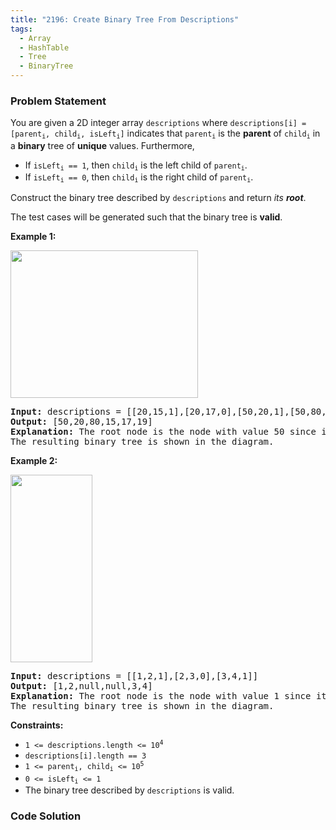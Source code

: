 ```yaml
---
title: "2196: Create Binary Tree From Descriptions"
tags:
  - Array
  - HashTable
  - Tree
  - BinaryTree
---
```

### Problem Statement

<p>You are given a 2D integer array <code>descriptions</code> where <code>descriptions[i] = [parent<sub>i</sub>, child<sub>i</sub>, isLeft<sub>i</sub>]</code> indicates that <code>parent<sub>i</sub></code> is the <strong>parent</strong> of <code>child<sub>i</sub></code> in a <strong>binary</strong> tree of <strong>unique</strong> values. Furthermore,</p>

<ul>
	<li>If <code>isLeft<sub>i</sub> == 1</code>, then <code>child<sub>i</sub></code> is the left child of <code>parent<sub>i</sub></code>.</li>
	<li>If <code>isLeft<sub>i</sub> == 0</code>, then <code>child<sub>i</sub></code> is the right child of <code>parent<sub>i</sub></code>.</li>
</ul>

<p>Construct the binary tree described by <code>descriptions</code> and return <em>its <strong>root</strong></em>.</p>

<p>The test cases will be generated such that the binary tree is <strong>valid</strong>.</p>


<p><strong class="example">Example 1:</strong></p>
<img alt="" src="https://assets.leetcode.com/uploads/2022/02/09/example1drawio.png" style="width: 300px; height: 236px;" />
<pre>
<strong>Input:</strong> descriptions = [[20,15,1],[20,17,0],[50,20,1],[50,80,0],[80,19,1]]
<strong>Output:</strong> [50,20,80,15,17,19]
<strong>Explanation:</strong> The root node is the node with value 50 since it has no parent.
The resulting binary tree is shown in the diagram.
</pre>

<p><strong class="example">Example 2:</strong></p>
<img alt="" src="https://assets.leetcode.com/uploads/2022/02/09/example2drawio.png" style="width: 131px; height: 300px;" />
<pre>
<strong>Input:</strong> descriptions = [[1,2,1],[2,3,0],[3,4,1]]
<strong>Output:</strong> [1,2,null,null,3,4]
<strong>Explanation:</strong> The root node is the node with value 1 since it has no parent.
The resulting binary tree is shown in the diagram.
</pre>


<p><strong>Constraints:</strong></p>

<ul>
	<li><code>1 &lt;= descriptions.length &lt;= 10<sup>4</sup></code></li>
	<li><code>descriptions[i].length == 3</code></li>
	<li><code>1 &lt;= parent<sub>i</sub>, child<sub>i</sub> &lt;= 10<sup>5</sup></code></li>
	<li><code>0 &lt;= isLeft<sub>i</sub> &lt;= 1</code></li>
	<li>The binary tree described by <code>descriptions</code> is valid.</li>
</ul>


### Code Solution

```python

```
